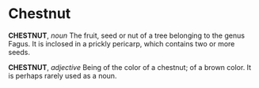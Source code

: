 # Chestnut

**CHESTNUT**, _noun_ The fruit, seed or nut of a tree belonging to the genus Fagus. It is inclosed in a prickly pericarp, which contains two or more seeds.

**CHESTNUT**, _adjective_ Being of the color of a chestnut; of a brown color. It is perhaps rarely used as a noun.